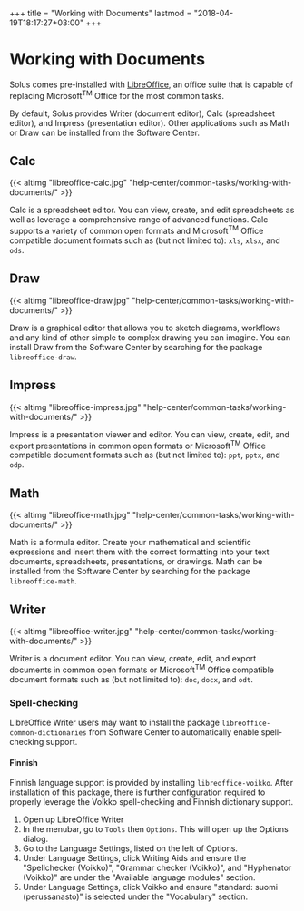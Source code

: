 +++
title = "Working with Documents"
lastmod = "2018-04-19T18:17:27+03:00"
+++

# Working with Documents

Solus comes pre-installed with [LibreOffice](https://libreoffice.org), an office suite that is capable of replacing Microsoft<sup>TM</sup> Office for the most common tasks.
 
By default, Solus provides Writer (document editor), Calc (spreadsheet editor), and Impress (presentation editor). Other applications such as Math or Draw can be installed from the Software Center.

## Calc

{{< altimg "libreoffice-calc.jpg" "help-center/common-tasks/working-with-documents/" >}}

Calc is a spreadsheet editor. You can view, create, and edit spreadsheets as well as leverage a comprehensive range of advanced functions. Calc supports a variety of common open formats and Microsoft<sup>TM</sup> Office compatible document formats such as (but not limited to): `xls`, `xlsx`, and `ods`.

## Draw

{{< altimg "libreoffice-draw.jpg" "help-center/common-tasks/working-with-documents/" >}}

Draw is a graphical editor that allows you to sketch diagrams, workflows and any kind of other simple to complex drawing you can imagine. You can install Draw from the Software Center by searching for the package `libreoffice-draw`.

## Impress

{{< altimg "libreoffice-impress.jpg" "help-center/common-tasks/working-with-documents/" >}}

Impress is a presentation viewer and editor. You can view, create, edit, and export presentations in common open formats or Microsoft<sup>TM</sup> Office compatible document formats such as (but not limited to): `ppt`, `pptx`, and `odp`.

## Math

{{< altimg "libreoffice-math.jpg" "help-center/common-tasks/working-with-documents/" >}}

Math is a formula editor. Create your mathematical and scientific expressions and insert them with the correct formatting into your text documents, spreadsheets, presentations, or drawings. Math can be installed from the Software Center by searching for the package `libreoffice-math`.

## Writer

{{< altimg "libreoffice-writer.jpg" "help-center/common-tasks/working-with-documents/" >}}

Writer is a document editor. You can view, create, edit, and export documents in common open formats or Microsoft<sup>TM</sup> Office compatible document formats such as (but not limited to): `doc`, `docx`, and `odt`.

### Spell-checking

LibreOffice Writer users may want to install the package `libreoffice-common-dictionaries` from Software Center to automatically enable spell-checking support.

#### Finnish

Finnish language support is provided by installing `libreoffice-voikko`. After installation of this package, there is further configuration required to properly leverage the Voikko spell-checking and Finnish dictionary support.

1. Open up LibreOffice Writer
2. In the menubar, go to `Tools` then `Options`. This will open up the Options dialog.
3. Go to the Language Settings, listed on the left of Options.
4. Under Language Settings, click Writing Aids and ensure the "Spellchecker (Voikko)", "Grammar checker (Voikko)", and "Hyphenator (Voikko)" are under the "Available language modules" section.
4. Under Language Settings, click Voikko and ensure "standard: suomi (perussanasto)" is selected under the "Vocabulary" section.